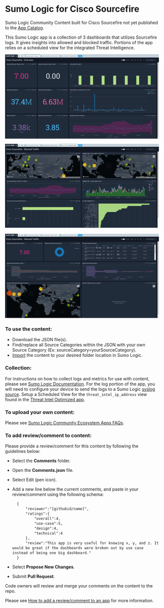 # Sumo Logic for Cisco Sourcefire
Sumo Logic Community Content built for Cisco Sourcefire not yet published to the [App Catalog](https://help.sumologic.com/docs/integrations/).

This Sumo Logic app is a collection of 3 dashboards that utilizes Sourcefire logs. It gives insights into allowed and blocked traffic. Portions of the app relies on a scheduled view for the integrated Threat Intelligence.

![Cisco-Sourcefire-Overview](Screenshots/Cisco-Sourcefire-Overview.png)

![Cisco-Sourcefire--Blocked-Traffic](Screenshots/Cisco-Sourcefire-Blocked-Traffic.png)

![Cisco-Sourcefire--Allowed-Traffic](Screenshots/Cisco-Sourcefire-Allowed-Traffic.png)

### To use the content:
- Download the JSON file(s).
- Find/replace all Source Categories within the JSON with your own Source Category (Ex: sourceCategory=yourSourceCategory).
- [Import](https://help.sumologic.com/docs/get-started/library/#import-content) the content to your desired folder location in Sumo Logic.

### Collection:
For instructions on how to collect logs and metrics for use with content, please see [Sumo Logic Documentation](https://help.sumologic.com/docs/send-data/). For the log portion of the app, you will need to configure your device to send the logs to a Sumo Logic [syslog source](https://help.sumologic.com/03Send-Data/Sources/01Sources-for-Installed-Collectors/Syslog-Source). Setup a Scheduled View for the `threat_intel_ip_address` view found in the [Threat Intel Optimized app](https://github.com/SumoLogic/sumologic-content/blob/master/Sumo-Logic-Tools/Threat_Intelligence_Optimized/scheduled-views.txt).

### To upload your own content:
Please see [Sumo Logic Community Ecosystem Apps FAQs](https://help.sumologic.com/docs/integrations/community-ecosystem-apps/#faq).

### To add review/comment to content:
Please provide a review/comment for this content by following the guidelines below:

- Select the **Comments** folder.
- Open the **Comments.json** file.
- Select Edit (pen icon).
- Add a new line below the current comments, and paste in your review/comment using the following schema:

        {
            "reviewer":"[githubid/name]",
            "ratings":{
                "overall":4,
                "use-case":5,
                "design":4,
                "technical":4
            },
            "review":"This app is very useful for knowing x, y, and z. It would be great if the dashboards were broken out by use case instead of being one big dashboard."
        }


- Select **Propose New Changes**.
- Submit **Pull Request**.

Code owners will review and merge your comments on the content to the repo.

Please see [How to add a review/comment to an app](https://help.sumologic.com/docs/integrations/community-ecosystem-apps/#how-do-i-add-a-reviewrating-to-an-app) for more information.